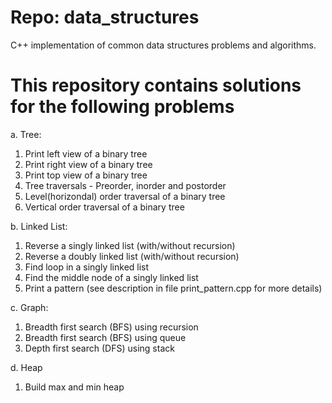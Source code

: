Repo: data_structures
=====================

C++ implementation of common data structures problems and algorithms.

This repository contains solutions for the following problems
=============================================================
a. Tree:
1. Print left view of a binary tree
2. Print right view of a binary tree
3. Print top view of a binary tree
4. Tree traversals - Preorder, inorder and postorder
5. Level(horizondal) order traversal of a binary tree
6. Vertical order traversal of a binary tree

b. Linked List:
1. Reverse a singly linked list (with/without recursion)
2. Reverse a doubly linked list (with/without recursion)
3. Find loop in a singly linked list
4. Find the middle node of a singly linked list
5. Print a pattern (see description in file print_pattern.cpp for more details)

c. Graph:
1. Breadth first search (BFS) using recursion
2. Breadth first search (BFS) using queue
3. Depth first search (DFS) using stack

d. Heap
1. Build max and min heap
